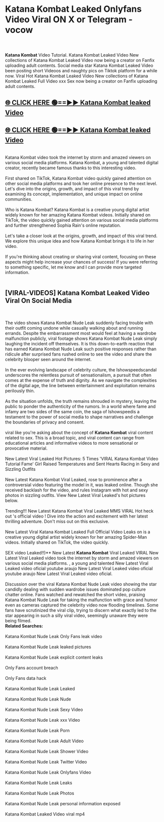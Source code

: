 <h1> Katana Kombat Leaked Onlyfans Video Viral ON X or Telegram - vocow </h1>

# 
<br>
<strong>Katana Kombat</strong> Video Tutorial. Katana Kombat Leaked Video New collections of  Katana Kombat Leaked Video now being a creator on Fanfix uploading adult contents. Social media star Katana Kombat Leaked Video been posting short Videoos and naughty pics on Tiktok platform for a while now. Viral Hot Katana Kombat Leaked Video New collections of Katana Kombat Leaked Full Video xxx Sex now being a creator on Fanfix uploading adult contents.
<br>

## [🌐 CLICK HERE 🟢==►► Katana Kombat leaked Video ](https://onlyclips.site?title=Katana_Kombat&ref=git)


## [🌐 CLICK HERE 🟢==►► Katana Kombat leaked Video ](https://onlyclips.site?title=Katana_Kombat&ref=git)

<br>
Katana Kombat video took the internet by storm and amazed viewers on various social media platforms. Katana Kombat, a young and talented digital creator, recently became famous thanks to this interesting video.
<br><br>
First shared on TikTok, Katana Kombat video quickly gained attention on other social media platforms and took her online presence to the next level. Let's dive into the origins, growth, and impact of this viral trend by examining its concept, implementation, and unique impact on online communities.
<br><br>
Who is Katana Kombat? Katana Kombat is a creative young digital artist widely known for her amazing Katana Kombat videos. Initially shared on TikTok, the video quickly gained attention on various social media platforms and further strengthened Sophia Rain's online reputation.
<br><br>
Let's take a closer look at the origins, growth, and impact of this viral trend. We explore this unique idea and how Katana Kombat brings it to life in her video.
<br><br>
If you're thinking about creating or sharing viral content, focusing on these aspects might help increase your chances of success! If you were referring to something specific, let me know and I can provide more targeted information.
<br><br>
<h2>[VIRAL-VIDEOS] Katana Kombat Leaked Video Viral On Social Media</h2>
<br><br>
The video shows Katana Kombat Nude Leak suddenly facing trouble with their outfit coming undone while casually walking about and running errands. Despite the embarrassment most would feel at having a wardrobe malfunction publicly, viral footage shows Katana Kombat Nude Leak simply laughing the incident off themselves. It is this down-to-earth reaction that has earned Katana Kombat Nude Leak such positive responses rather than ridicule after surprised fans rushed online to see the video and share the celebrity blooper seen around the internet.
<br><br>
In the ever evolving landscape of celebrity culture, the Ishowspeedscandal underscores the relentless pursuit of sensationalism, a pursuit that often comes at the expense of truth and dignity. As we navigate the complexities of the digital age, the line between entertainment and exploitation remains perilously thin.
<br><br>
As the situation unfolds, the truth remains shrouded in mystery, leaving the public to ponder the authenticity of the rumors. In a world where fame and infamy are two sides of the same coin, the saga of Ishowspeedis a testament to the power of social media to shape narratives and challenge the boundaries of privacy and consent.
<br><br>
viral like you're asking about the concept of <strong>Katana Kombat</strong> viral content related to sex. This is a broad topic, and viral content can range from educational articles and informative videos to more sensational or provocative material.
<br><br>
New Latest Viral Leaked Hot Pictures: 5 Times 'VIRAL Katana Kombat Video Tutorial Fame' Girl Raised Temperatures and Sent Hearts Racing in Sexy and Sizzling Outfits
<br><br>
New Latest Katana Kombat Viral Leaked, rose to prominence after a controversial video featuring the model in it, was leaked online. Though she received backlash for the video, and rules Instagram with hot and sexy photos in sizzling outfits. View New Latest Viral Leaked's hot pictures below.
<br><br>
Trending!!! New Latest Katana Kombat Viral Leaked MMS VIRAL Hot heck out 's official video ! Dive into the action and excitement with her latest thrilling adventure. Don't miss out on this exclusive.
<br><br>
New Latest Viral Katana Kombat Leaked Full Official Video Leaks on  is a creative young digital artist widely known for her amazing Spider-Man videos. Initially shared on TikTok, the video quickly.
<br><br>
SEX video Leaked!!)** New Latest <strong>Katana Kombat</strong> Viral Leaked VIRAL New Latest Viral Leaked video took the internet by storm and amazed viewers on various social media platforms. , a young and talented New Latest Viral Leaked video oficial youtube araujo New Latest Viral Leaked video oficial youtube araujo New Latest Viral Leaked video oficial.
<br><br>
Discussion over the viral Katana Kombat Nude Leak video showing the star candidly dealing with sudden wardrobe issues dominated pop culture chatter online. Fans watched and rewatched the short video, praising Katana Kombat Nude Leak for taking the malfunction with grace and humor even as cameras captured the celebrity video now flooding timelines. Some fans have scrutinized the viral clip, trying to discern what exactly led to the star appearing in such a silly viral video, seemingly unaware they were being filmed.
<br>
<strong>Related Searches:</strong>
<br><br>
Katana Kombat Nude Leak Only Fans leak video
<br><br>
Katana Kombat Nude Leak leaked pictures
<br><br>
Katana Kombat Nude Leak explicit content leaks
<br><br>
Only Fans account breach
<br><br>
Only Fans data hack
<br><br>
Katana Kombat Nude Leak Leaked
<br><br>
Katana Kombat Nude Leak Nude
<br><br>
Katana Kombat Nude Leak Sexy Video
<br><br>
Katana Kombat Nude Leak xxx Video
<br><br>
Katana Kombat Nude Leak Porn
<br><br>
Katana Kombat Nude Leak Adult Video
<br><br>
Katana Kombat Nude Leak Shower Video
<br><br>
Katana Kombat Nude Leak Twitter Video
<br><br>
Katana Kombat Nude Leak Onlyfans Video
<br><br>
Katana Kombat Nude Leak Leaks
<br><br>
Katana Kombat Nude Leak Photos
<br><br>
Katana Kombat Nude Leak personal information exposed
<br><br>
Katana Kombat Leaked Video viral mp4